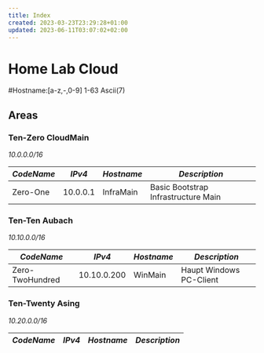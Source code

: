 ```yaml
---
title: Index
created: 2023-03-23T23:29:28+01:00
updated: 2023-06-11T03:07:02+02:00
---
```

# Home Lab Cloud

#Hostname:[a-z,-,0-9] 1-63 Ascii(7)

## Areas

### Ten-Zero CloudMain
*10.0.0.0/16*

| *CodeName* | *IPv4*   | *Hostname* | *Description*                       |
| ---------- | -------- | ---------- | ----------------------------------- |
| Zero-One   | 10.0.0.1 | InfraMain  | Basic Bootstrap Infrastructure Main |

### Ten-Ten Aubach
*10.10.0.0/16*

| *CodeName*      | *IPv4*      | *Hostname* | *Description*           |
| --------------- | ----------- | ---------- | ----------------------- |
| Zero-TwoHundred | 10.10.0.200 | WinMain    | Haupt Windows PC-Client |

### Ten-Twenty Asing
*10.20.0.0/16*

| *CodeName* | *IPv4* | *Hostname* | *Description* |
| ---------- | ------ | ---------- | ------------- |

